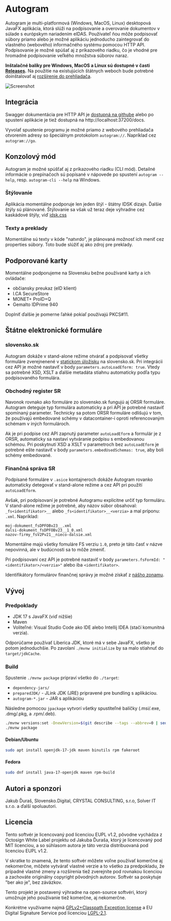 # Autogram

Autogram je multi-platformová (Windows, MacOS, Linux) desktopová JavaFX aplikácia, ktorá slúži na podpisovanie a overovanie dokumentov v súlade s európskym nariadením eIDAS. Používateľ ňou môže podpisovať súbory priamo alebo je možné aplikáciu jednoducho zaintegrovať do vlastného (webového) informačného systému pomocou HTTP API. Podpisovanie je možné spúšať aj z príkazového riadku, čo je vhodné pre hromadné podpisovanie veľkého množstva súborov naraz.

**Inštalačné balíky pre Windows, MacOS a Linux sú dostupné v časti [Releases](https://github.com/slovensko-digital/autogram/releases).** Na použitie na existujúcich štátnych weboch bude potrebné doinštalovať aj [rozšírenie do prehliadača](https://github.com/slovensko-digital/autogram-extension#readme).

![Screenshot](assets/autogram-screenshot.png?raw=true)

## Integrácia

Swagger dokumentácia pre HTTP API je [dostupná na githube](https://generator3.swagger.io/index.html?url=https://raw.githubusercontent.com/slovensko-digital/autogram/main/src/main/resources/digital/slovensko/autogram/server/server.yml) alebo po spustení aplikácie je tiež dostupná na http://localhost:37200/docs.

Vyvolať spustenie programu je možné priamo z webového prehliadača otvorením adresy so špeciálnym protokolom `autogram://`. Napríklad cez `autogram://go`.

## Konzolový mód

Autogram je možné spúšťať aj z príkazového riadku (CLI mód). Detailné informácie o prepínačoch sú popísané v nápovede po spustení `autogram --help`, resp. `autogram-cli --help` na Windows.

### Štýlovanie

Aplikácia momentálne podporuje len jeden štýl - štátny IDSK dizajn. Ďalšie štýly sú plánované. Štýlovanie sa však už teraz deje výhradne cez kaskádové štýly, viď [idsk.css](https://github.com/slovensko-digital/autogram/blob/main/src/main/resources/digital/slovensko/autogram/ui/gui/idsk.css)

### Texty a preklady

Momentálne sú texty v kóde "natvrdo", je plánovaná možnosť ich meniť cez properties súbory. Toto bude slúžiť aj ako zdroj pre preklady.

## Podporované karty

Momentálne podporujeme na Slovensku bežne používané karty a ich ovládače:
- občiansky preukaz (eID klient)
- I.CA SecureStore
- MONET+ ProID+Q
- Gemalto IDPrime 940

Doplniť ďalšie je pomerne ľahké pokiaľ používajú PKCS#11.

## Štátne elektronické formuláre

### slovensko.sk

Autogram dokáže v stand-alone režime otvárať a podpisovať všetky formuláre zverejnenené v [statickom úložisku](https://www.slovensko.sk/static/eForm/dataset/) na slovensko.sk. Pri integrácii cez API je možné nastaviť v body `parameters.autoLoadEform: true`. Vtedy sa potrebné XSD, XSLT a ďalšie metadáta stiahnu automaticky podľa typu podpisovaného formulára.

### Obchodný register SR

Navonok rovnako ako formuláre zo slovensko.sk fungujú aj ORSR formuláre. Autogram deteguje typ formulára automaticky a pri API je potrebné nastaviť spomínaný parameter. Technicky sa potom ORSR formuláre odlišujú v tom, že používajú embedované schémy v datacontainer-i oproti referencovaným schémam v iných formulároch.

Ak je pri podpise cez API zapnutý parameter `autoLoadEform` a formulár je z ORSR, automaticky sa nastaví vytváranie podpisu s embedovanou schémou. Pri poskytnutí XSD a XSLT v parametroch bez `autoLoadEform` je potrebné ešte nastaviť v body `parameters.embedUsedSchemas: true`, aby boli schémy embedované.

### Finančná správa SR

Podpísané formuláre v `.asice` kontajneroch dokáže Autogram rovanko automaticky detegovať v stand-alone režime a cez API pri použití `autoLoadEform`.

Avšak, pri podpisovaní je potrebné Autogramu explicitne určiť typ formuláru. V stand-alone režime je potrebné, aby názov súbor obsahoval: `_fs<identifikator>__` alebo `_fs<identifikator>__<verzia>` a mal príponu: `.xml`. Napríklad:
```
moj-dokument_fsDPFOBv23__.xml
dalsi-dokument_fsDPFOBv23__1_0.xml
nazov-firmy_fsV2Pv21__nieco-dalsie.xml
```

Momentálne majú všetky fomuláre FS verziu `1.0`, preto je táto časť v názve nepovinná, ale v budúcnosti sa to môže zmeniť.

Pri podpisovaní cez API je potrebné nastaviť v body `parameters.fsFormId: "<identifikator>/<verzia>"` alebo iba `<identifikator>`.

Identifikátory formulárov finančnej správy je možné získať z [nášho zonamu](https://forms-slovensko-digital.s3.eu-central-1.amazonaws.com/fs/forms.xml).

## Vývoj

### Predpoklady

- JDK 17 s JavaFX (viď nižšie)
- Maven
- Voliteľné: Visual Studio Code ako IDE alebo Intellij IDEA (stačí komunitná verzia).

Odporúčame používať Liberica JDK, ktoré má v sebe JavaFX, všetko je potom jednoduchšie. Po zavolaní `./mvnw initialize` by sa malo stiahnuť do `target/jdkCache`.

### Build

Spustenie `./mvnw package` pripraví všetko do `./target`:

- `dependency-jars/`
- `preparedJDK/` - JLink JDK (JRE) pripravené pre bundling s aplikáciou.
- `autogram-*.jar` - JAR s aplikáciou

Následne pomocou `jpackage` vytvorí všetky spustiteľné balíčky (.msi/.exe, .dmg/.pkg, a .rpm/.deb).

```sh
./mvnw versions:set -DnewVersion=$(git describe --tags --abbrev=0 | sed -r 's/^v//g')
./mvnw package
```

#### Debian/Ubuntu

```sh
sudo apt install openjdk-17-jdk maven binutils rpm fakeroot
```

#### Fedora

```sh
sudo dnf install java-17-openjdk maven rpm-build
```

## Autori a sponzori

Jakub Ďuraš, Slovensko.Digital, CRYSTAL CONSULTING, s.r.o, Solver IT s.r.o. a ďalší spoluautori.

## Licencia

Tento softvér je licencovaný pod licenciou EUPL v1.2, pôvodne vychádza z Octosign White Label projektu od Jakuba Ďuraša, ktorý je licencovaný pod MIT licenciou, a so súhlasom autora je táto verzia distribuovaná pod licenciou EUPL v1.2.

V skratke to znamená, že tento softvér môžete voľne používať komerčne aj nekomerčne, môžete vytvárať vlastné verzie a to všetko za predpokladu, že prípadné vlastné zmeny a rozšírenia tiež zverejníte pod rovnakou licenciou a zachováte originálny copyright pôvodných autorov. Softvér sa poskytuje "ber ako je", bez záväzkov.

Tento projekt je postavený výhradne na open-source softvéri, ktorý umožnuje jeho používanie tiež komerčne, aj nekomerčne.

Konkrétne využívame najmä [GPLv2+Classpath Exception license](https://openjdk.java.net/legal/gplv2+ce.html) a EU Digital Signature Service pod licenciou [LGPL-2.1](https://github.com/esig/dss/blob/master/LICENSE).
